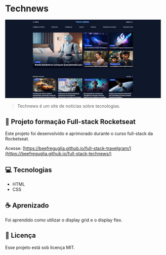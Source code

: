 # Technews

<img src="./assets/desktop.png" alt="desktop">

> Technews é um site de notícias sobre tecnologias.


## 🚀 Projeto formação Full-stack Rocketseat

Este projeto foi desenvolvido e aprimorado durante o curso full-stack da Rocketseat.

Acesse:
[https://beefreguglia.github.io/full-stack-travelgram/](https://beefreguglia.github.io/full-stack-technews/)

## 💻 Tecnologias

- HTML
- CSS

## ☕ Aprenizado

Foi aprendido como utilizar o display grid e o display flex.

## 📝 Licença

Esse projeto está sob licença MIT.
